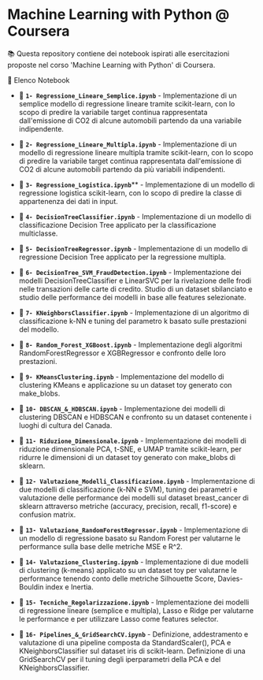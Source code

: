 # Machine Learning with Python @ Coursera

📚 Questa repository contiene dei notebook ispirati alle esercitazioni proposte nel corso 'Machine Learning with Python' di Coursera.


📖 Elenco Notebook

- 📂 **`1- Regressione_Lineare_Semplice.ipynb`** - Implementazione di un semplice modello di regressione lineare tramite scikit-learn, con lo scopo di predire la variabile target continua rappresentata dall'emissione di CO2 di alcune automobili partendo da una variabile indipendente.

- 📂 **`2- Regressione_Lineare_Multipla.ipynb`** - Implementazione di un modello di regressione lineare multipla tramite scikit-learn, con lo scopo di predire la variabile target continua rappresentata dall'emissione di CO2 di alcune automobili partendo da più variabili indipendenti.

- 📂 **`3- Regressione_Logistica.ipynb`**** - Implementazione di un modello di regressione logistica scikit-learn, con lo scopo di predire la classe di appartenenza dei dati in input.

- 📂 **`4- DecisionTreeClassifier.ipynb`** - Implementazione di un modello di classificazione Decision Tree applicato per la classificazione multiclasse.

- 📂 **`5- DecisionTreeRegressor.ipynb`** - Implementazione di un modello di regressione Decision Tree applicato per la regressione multipla.

- 📂 **`6- DecisionTree_SVM_FraudDetection.ipynb`** - Implementazione dei modelli DecisionTreeClassifier e LinearSVC per la rivelazione delle frodi nelle transazioni delle carte di credito. Studio di un dataset sbilanciato e studio delle performance dei modelli in base alle features selezionate.

- 📂 **`7- KNeighborsClassifier.ipynb`** - Implementazione di un algoritmo di classificazione k-NN e tuning del parametro k basato sulle prestazioni del modello.

- 📂 **`8- Random_Forest_XGBoost.ipynb`** - Implementazione degli algoritmi RandomForestRegressor e XGBRegressor e confronto delle loro prestazioni.

- 📂 **`9- KMeansClustering.ipynb`** - Implementazione del modello di clustering KMeans e applicazione su un dataset toy generato con make_blobs.

- 📂 **`10- DBSCAN_&_HDBSCAN.ipynb`** - Implementazione dei modelli di clustering DBSCAN e HDBSCAN e confronto su un dataset contenente i luoghi di cultura del Canada.

- 📂 **`11- Riduzione_Dimensionale.ipynb`** - Implementazione dei modelli di riduzione dimensionale PCA, t-SNE, e UMAP tramite scikit-learn, per ridurre le dimensioni di un dataset toy generato con make_blobs di sklearn.

- 📂 **`12- Valutazione_Modelli_Classificazione.ipynb`** - Implementazione di due modelli di classificazione (k-NN e SVM), tuning dei parametri e valutazione delle performance dei modelli sul dataset breast_cancer di sklearn attraverso metriche (accuracy, precision, recall, f1-score) e confusion matrix.

- 📂 **`13- Valutazione_RandomForestRegressor.ipynb`** - Implementazione di un modello di regressione basato su Random Forest per valutarne le performance sulla base delle metriche MSE e R^2.

- 📂 **`14- Valutazione_Clustering.ipynb`** - Implementazione di due modelli di clustering (k-means) applicato su un dataset toy per valutarne le performance tenendo conto delle metriche Silhouette Score, Davies-Bouldin index e Inertia.

- 📂 ****`15- Tecniche_Regolarizzazione.ipynb`**** - Implementazione dei modelli di regressione lineare (semplice e multipla), Lasso e Ridge per valutarne le performance e per utilizzare Lasso come features selector.

- 📂 **`16- Pipelines_&_GridSearchCV.ipynb`** - Definizione, addestramento e valutazione di una pipeline composta da StandardScaler(), PCA e KNeighborsClassifier sul dataset iris di scikit-learn. Definizione di una GridSearchCV per il tuning degli iperparametri della PCA e del KNeighborsClassifier.



